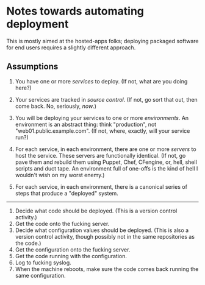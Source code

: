 # Notes towards automating deployment

This is mostly aimed at the hosted-apps folks; deploying packaged software for
end users requires a slightly different approach.

## Assumptions

1. You have one or more _services_ to deploy. (If not, what are you doing
here?)

2. Your services are tracked in _source control_. (If not, go sort that out,
then come back. No, seriously, _now_.)

3. You will be deploying your services to one or more _environments_. An
environment is an abstract thing: think "production", not
"web01.public.example.com". (If not, where, exactly, will your service run?)

4. For each service, in each environment, there are one or more _servers_ to
host the service. These servers are functionally identical. (If not, go pave
them and rebuild them using Puppet, Chef, CFengine, or, hell, shell scripts
and duct tape. An environment full of one-offs is the kind of hell I wouldn't
wish on my worst enemy.)

5. For each service, in each environment, there is a canonical series of steps
that produce a "deployed" system.

-----

1. Decide what code should be deployed. (This is a version control activity.)
2. Get the code onto the fucking server.
3. Decide what configuration values should be deployed. (This is also a
    version control activity, though possibly not in the same repositories as
    the code.)
4. Get the configuration onto the fucking server.
5. Get the code running with the configuration.
6. Log to fucking syslog.
7. When the machine reboots, make sure the code comes back running the same
    configuration.